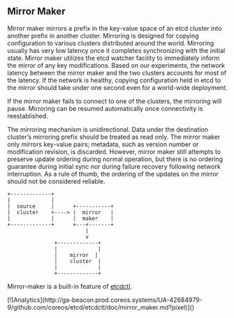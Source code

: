 ## Mirror Maker

Mirror maker mirrors a prefix in the key-value space of an etcd cluster into another prefix in another cluster. Mirroring is designed for copying configuration to various clusters distributed around the world. Mirroring usually has very low latency once it completes synchronizing with the initial state. Mirror maker utilizes the etcd watcher facility to immediately inform the mirror of any key modifications. Based on our experiments, the network latency between the mirror maker and the two clusters accounts for most of the latency. If the network is healthy, copying configuration held in etcd to the mirror should take under one second even for a world-wide deployment.

If the mirror maker fails to connect to one of the clusters, the mirroring will pause. Mirroring can  be resumed automatically once connectivity is reestablished.

The mirroring mechanism is unidirectional. Data under the destination cluster’s mirroring prefix should be treated as read only. The mirror maker only mirrors key-value pairs; metadata, such as version number or modification revision, is discarded. However, mirror maker still attempts to preserve update ordering during normal operation, but there is no ordering guarantee during initial sync nor during failure recovery following network interruption. As a rule of thumb, the ordering of the updates on the mirror should not be considered reliable.

```
+-------------+
|             |
|  source     |      +-----------+
|  cluster    +----> |  mirror   |
|             |      |  maker    |
+-------------+      +---+-------+
                         |
                         v
               +-------------+
               |             |
               |    mirror  |
               |    cluster  |
               |             |
               +-------------+

```

Mirror-maker is a built-in feature of [etcdctl][etcdctl].

[etcdctl]: ../README.md

<!-- BEGIN ANALYTICS --> [![Analytics](http://ga-beacon.prod.coreos.systems/UA-42684979-9/github.com/coreos/etcd/etcdctl/doc/mirror_maker.md?pixel)]() <!-- END ANALYTICS -->
